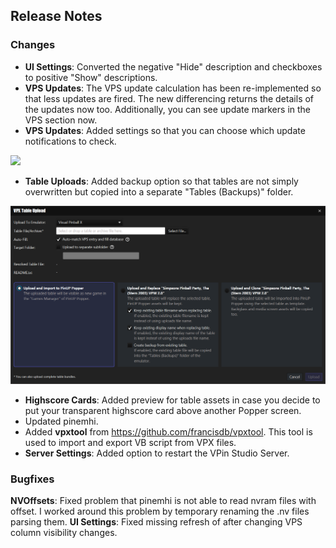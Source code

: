 ## Release Notes

### Changes


- **UI Settings**: Converted the negative "Hide" description and checkboxes to positive "Show" descriptions.
- **VPS Updates**: The VPS update calculation has been re-implemented so that less updates are fired. The new differencing returns the details of the updates now too. Additionally, you can see update markers in the VPS section now.
- **VPS Updates**: Added settings so that you can choose which update notifications to check.

<img src="https://raw.githubusercontent.com/syd711/vpin-studio/main/documentation/vps/update-markers.png" width="300" />

- **Table Uploads**: Added backup option so that tables are not simply overwritten but copied into a separate "Tables (Backups)" folder.

<img src="https://raw.githubusercontent.com/syd711/vpin-studio/main/documentation/tables/uploads.png" width="600" />

- **Highscore Cards**: Added preview for table assets in case you decide to put your transparent highscore card above another Popper screen.
- Updated pinemhi.
- Added **vpxtool** from https://github.com/francisdb/vpxtool. This tool is used to import and export VB script from VPX files.
- **Server Settings**: Added option to restart the VPin Studio Server.

### Bugfixes

**NVOffsets**: Fixed problem that pinemhi is not able to read nvram files with offset. I worked around this problem by temporary renaming the .nv files parsing them.
**UI Settings**: Fixed missing refresh of after changing VPS column visibility changes.